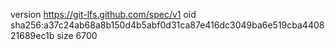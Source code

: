 version https://git-lfs.github.com/spec/v1
oid sha256:a37c24ab68a8b150d4b5abf0d31ca87e416dc3049ba6e519cba440821689ec1b
size 6700
